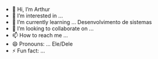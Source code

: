 - 👋 Hi, I’m Arthur
- 👀 I’m interested in ...
- 🌱 I’m currently learning ... Desenvolvimento de sistemas
- 💞️ I’m looking to collaborate on ...
- 📫 How to reach me ...
- 😄 Pronouns: ... Ele/Dele
- ⚡ Fun fact: ...

<!---
AnnelyzeArth/AnnelyzeArth is a ✨ special ✨ repository because its `README.md` (this file) appears on your GitHub profile.
You can click the Preview link to take a look at your changes.
--->
